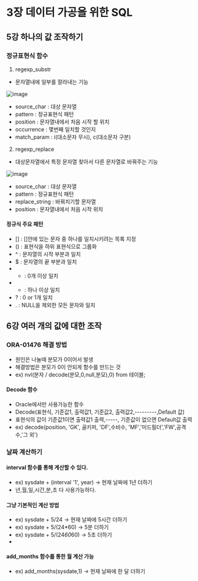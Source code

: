 # 3장 데이터 가공을 위한 SQL

## 5강 하나의 값 조작하기

### 정규표현식 함수

1) regexp_substr
- 문자열내에 일부를 잘라내는 기능

![image](https://user-images.githubusercontent.com/88830472/135563915-634444ac-e7b4-43f0-83f4-a7c78d2f162c.png)
- source_char : 대상 문자열
- pattern : 정규표현식 패턴
- position : 문자열내에서 처음 시작 할 위치
- occurrence : 몇번째 일치할 것인지
- match_param : i(대소문자 무시), c(대소문자 구분)

2) regexp_replace
- 대상문자열에서 특정 문자열 찾아서 다른 문자열로 바꿔주는 기능

![image](https://user-images.githubusercontent.com/88830472/135564075-e0b401bc-2185-47f6-b0bf-903c1acc694f.png)
- source_char : 대상 문자열
- pattern : 정규표현식 패턴
- replace_string : 바꿔치기할 문자열
- position : 문자열내에서 처음 시작 위치

#### 정규식 주요 패턴

- [] : []안에 있는 문자 중 하나를 일치시키려는 목록 지정
- () : 표현식을 하위 표현식으로 그룹화
- ^ : 문자열의 시작 부분과 일치
- $ : 문자열의 끝 부분과 일치
- * : 0개 이상 일치
- + : 하나 이상 일치
- ? : 0 or 1개 일치
- . : NULL을 제외한 모든 문자와 일치


## 6강 여러 개의 값에 대한 조작

### ORA-01476 해결 방법

- 원인은 나눌때 분모가 0이어서 발생
- 해결방법은 분모가 0이 안되게 함수를 만드는 것
- ex) nvl(분자 / decode(분모,0,null,분모),0) from 테이블;

#### Decode 함수

- Oracle에서만 사용가능한 함수
- Decode(표현식, 기준값1, 출력값1, 기준값2, 출력값2,---------,Default 값)
- 표현식의 값이 기준값1이면 출력값1 출력,-----, 기준값이 없으면 Default값 출력
- ex) decode(position, 'GK', 골키퍼, 'DF',수비수, 'MF','미드필더','FW',공격수,'그 외')

### 날짜 계산하기

#### interval 함수를 통해 계산할 수 있다.
- ex) sysdate + (interval '1', year) -> 현재 날짜에 1년 더하기
- 년,월,일,시간,분,초 다 사용가능하다.

#### 그냥 기본적인 계산 방법
- ex) sysdate + 5/24 -> 현재 날짜에 5시간 더하기
- ex) sysdate + 5/(24*60) -> 5분 더하기
- ex) sysdate + 5/(24*60*60) -> 5초 더하기
- 
#### add_months 함수를 통한 월 계산 가능
- ex) add_months(sysdate,1) -> 현재 날짜에 한 달 더하기
